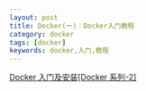 ```yaml
---
layout: post
title: Docker(一)：Docker入门教程
category: docker
tags: [docker]
keywords: docker,入门,教程
---
```


[Docker 入门及安装[Docker 系列-2]](https://mp.weixin.qq.com/s?__biz=MzU3NzczMTAzMg==&mid=2247484229&idx=1&sn=8693293c3ad09b97b7647804e8cbf692&chksm=fd0163f2ca76eae48b32389523671c26f1710350bd09ca943abbb94718604c2083e823383a34&scene=21#wechat_redirect)

